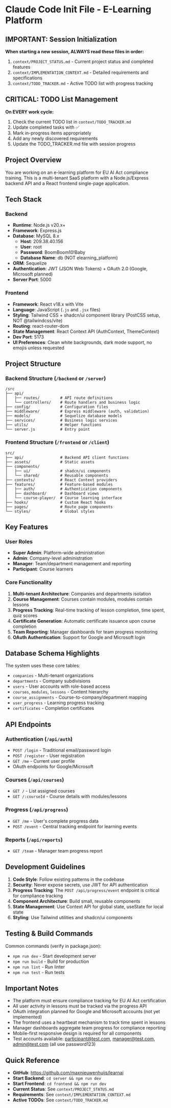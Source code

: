 # Claude Code Init File - E-Learning Platform

## IMPORTANT: Session Initialization
**When starting a new session, ALWAYS read these files in order:**
1. `context/PROJECT_STATUS.md` - Current project status and completed features
2. `context/IMPLEMENTATION_CONTEXT.md` - Detailed requirements and specifications
3. `context/TODO_TRACKER.md` - Active TODO list with progress tracking

## CRITICAL: TODO List Management
**On EVERY work cycle:**
1. Check the current TODO list in `context/TODO_TRACKER.md`
2. Update completed tasks with ✅
3. Mark in-progress items appropriately
4. Add any newly discovered requirements
5. Update the TODO_TRACKER.md file with session progress

## Project Overview
You are working on an e-learning platform for EU AI Act compliance training. This is a multi-tenant SaaS platform with a Node.js/Express backend API and a React frontend single-page application.

## Tech Stack

### Backend
- **Runtime**: Node.js v20.x+
- **Framework**: Express.js
- **Database**: MySQL 8.x
  - **Host**: 209.38.40.156
  - **User**: root
  - **Password**: BoomBoom10!Baby
  - **Database Name**: db (NOT elearning_platform)
- **ORM**: Sequelize
- **Authentication**: JWT (JSON Web Tokens) + OAuth 2.0 (Google, Microsoft planned)
- **Server Port**: 5000

### Frontend
- **Framework**: React v18.x with Vite
- **Language**: JavaScript (`.js` and `.jsx` files)
- **Styling**: Tailwind CSS + shadcn/ui component library (PostCSS setup, NOT @tailwindcss/vite)
- **Routing**: react-router-dom
- **State Management**: React Context API (AuthContext, ThemeContext)
- **Dev Port**: 5173
- **UI Preferences**: Clean white backgrounds, dark mode support, no emojis unless requested

## Project Structure

### Backend Structure (`/backend` or `/server`)
```
/src
├── api/
│   ├── routes/         # API route definitions
│   └── controllers/    # Route handlers and business logic
├── config/             # Configuration files
├── middleware/         # Express middleware (auth, validation)
├── models/             # Sequelize database models
├── services/           # Business logic services
├── utils/              # Helper functions
└── server.js           # Entry point
```

### Frontend Structure (`/frontend` or `/client`)
```
src/
├── api/                # Backend API client functions
├── assets/             # Static assets
├── components/
│   ├── ui/             # shadcn/ui components
│   └── shared/         # Reusable components
├── contexts/           # React Context providers
├── features/           # Feature-based modules
│   ├── auth/           # Authentication components
│   ├── dashboard/      # Dashboard views
│   └── course-player/  # Course learning interface
├── hooks/              # Custom React hooks
├── pages/              # Route page components
└── styles/             # Global styles
```

## Key Features

### User Roles
- **Super Admin**: Platform-wide administration
- **Admin**: Company-level administration  
- **Manager**: Team/department management and reporting
- **Participant**: Course learners

### Core Functionality
1. **Multi-tenant Architecture**: Companies and departments isolation
2. **Course Management**: Courses contain modules, modules contain lessons
3. **Progress Tracking**: Real-time tracking of lesson completion, time spent, quiz scores
4. **Certificate Generation**: Automatic certificate issuance upon course completion
5. **Team Reporting**: Manager dashboards for team progress monitoring
6. **OAuth Authentication**: Support for Google and Microsoft login

## Database Schema Highlights

The system uses these core tables:
- `companies` - Multi-tenant organizations
- `departments` - Company subdivisions
- `users` - User accounts with role-based access
- `courses`, `modules`, `lessons` - Content hierarchy
- `course_assignments` - Course-to-company/department mapping
- `user_progress` - Learning progress tracking
- `certificates` - Completion certificates

## API Endpoints

### Authentication (`/api/auth`)
- `POST /login` - Traditional email/password login
- `POST /register` - User registration
- `GET /me` - Current user profile
- OAuth endpoints for Google/Microsoft

### Courses (`/api/courses`)
- `GET /` - List assigned courses
- `GET /:courseId` - Course details with modules/lessons

### Progress (`/api/progress`)
- `GET /me` - User's complete progress data
- `POST /event` - Central tracking endpoint for learning events

### Reports (`/api/reports`)
- `GET /team` - Manager team progress report

## Development Guidelines

1. **Code Style**: Follow existing patterns in the codebase
2. **Security**: Never expose secrets, use JWT for API authentication
3. **Progress Tracking**: The `POST /api/progress/event` endpoint is critical for compliance tracking
4. **Component Architecture**: Build small, reusable components
5. **State Management**: Use Context API for global state, useState for local state
6. **Styling**: Use Tailwind utilities and shadcn/ui components

## Testing & Build Commands

Common commands (verify in package.json):
- `npm run dev` - Start development server
- `npm run build` - Build for production
- `npm run lint` - Run linter
- `npm run test` - Run tests

## Important Notes

- The platform must ensure compliance tracking for EU AI Act certification
- All user activity in lessons must be tracked via the progress API
- OAuth integration planned for Google and Microsoft accounts (not yet implemented)
- The frontend uses a heartbeat mechanism to track time spent in lessons
- Manager dashboards aggregate team progress for compliance reporting
- Mobile-first responsive design is required for all components
- Test accounts available: participant@test.com, manager@test.com, admin@test.com (all use password123)

## Quick Reference
- **GitHub**: https://github.com/maxnieuwenhuijs/learnai
- **Start Backend**: `cd server && npm run dev`
- **Start Frontend**: `cd frontend && npm run dev`
- **Current Status**: See `context/PROJECT_STATUS.md`
- **Requirements**: See `context/IMPLEMENTATION_CONTEXT.md`
- **Active TODOs**: See `context/TODO_TRACKER.md`